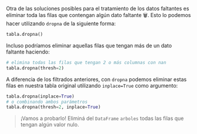 Otra de las soluciones posibles para el tratamiento de los datos faltantes es eliminar toda las filas que contengan algún dato faltante 🗑️. Esto lo podemos hacer utilizando `dropna` de la siguiente forma:

```python
tabla.dropna()
```
Incluso podríamos eliminar aquellas filas que tengan más de un dato faltante  haciendo:

```python
# elimina todas las filas que tengan 2 o más columnas con nan
tabla.dropna(thresh=2) 
```

A diferencia de los filtrados anteriores, con `dropna` podemos eliminar estas filas en nuestra tabla original utilizando `inplace=True` como argumento:

```python
tabla.dropna(inplace=True)
# o combinando ambos parámetros
tabla.dropna(thresh=2, inplace=True)
```

> ¡Vamos a probarlo! Eliminá del `DataFrame` `arboles` todas las filas que tengan algún valor nulo. 
